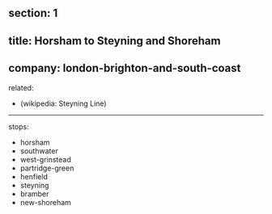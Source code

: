 ﻿section: 1
----
title: Horsham to Steyning and Shoreham
----
company: london-brighton-and-south-coast
----
related:
- (wikipedia: Steyning Line)
----
stops:
- horsham
- southwater
- west-grinstead
- partridge-green
- henfield
- steyning
- bramber
- new-shoreham
